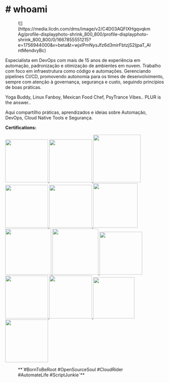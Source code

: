 # **# whoami**


<figure markdown="span">
  ![](https://media.licdn.com/dms/image/v2/C4D03AQFIXHgqvqkmAg/profile-displayphoto-shrink_800_800/profile-displayphoto-shrink_800_800/0/1667855551215?e=1756944000&v=beta&t=wjxlPmNysJfz6d3mirFbtzjS2ljpaT_AIntMendvyBc)
</figure>

Especialista em DevOps com mais de 15 anos de experiência em automação, padronização e otimização de ambientes em nuvem. Trabalho com foco em infraestrutura como código e automações. Gerenciando pipelines CI/CD, promovendo autonomia para os times de desenvolvimento, sempre com atenção à governança, segurança e custo, seguindo princípios de boas práticas. 

Yoga Buddy, Linux Fanboy, Mexican Food Chef, PsyTrance Vibes.. PLUR is the answer.. 

Aqui compartilho práticas, aprendizados e ideias sobre Automação, DevOps, Cloud Native Tools e Segurança.

**Certifications:**

<a href="https://www.credly.com/users/karlipe-gomes" target="_blank">
  <img src="https://images.credly.com/size/340x340/images/0e284c3f-5164-4b21-8660-0d84737941bc/image.png" width="135" height="135">
  <img src="https://images.credly.com/images/b870667f-00a3-48d7-b988-9c02b441b883/image.png" width="135" height="135">
</a>

<a href="https://rhtapps.redhat.com/verify?certId=130-224-231" target="_blank">
  <img src="https://images.credly.com/size/340x340/images/b6cf67d4-0533-495b-acfe-9d08bb50bef1/image.png" width="150" height="150">
  <img src="https://images.credly.com/size/340x340/images/1dd8824f-d6b6-4967-906a-7bd3c0063fae/image.png" width="135" height="135">
  <img src="https://images.credly.com/size/340x340/images/b72dbd4d-654b-499e-96cf-23c2e479ed5a/image.png" width="135" height="135">
  <img src="https://images.credly.com/size/340x340/images/f9b4de93-3647-41b9-a29c-9da66464a277/image.png" width="140" height="140">
</a>

<a href="https://rhtapps.redhat.com/verify?certId=130-224-231" target="_blank">
  <img src="https://images.credly.com/size/340x340/images/19c4e804-54fe-4857-b022-7cfd5520596c/image.png" width="145" height="145">
  <img src="https://images.credly.com/size/340x340/images/572de0ba-2c59-4816-a59d-b0e1687e45ee/image.png" width="145" height="145">
</a>

<a href="https://www.credly.com/users/karlipe-gomes" target="_blank">
  <img src="https://images.credly.com/size/110x110/images/bec7e2ce-1e8c-4ea4-a05a-cef87abbc76e/blob" width="135" height="135">
  <img src="https://images.credly.com/size/110x110/images/54036f7e-3877-4822-8581-e6a98ebfbac8/blob" width="135" height="135">
  <img src="https://images.credly.com/size/110x110/images/82e8df94-e88e-4f3b-b247-8ca5f8a5b6d4/blob" width="135" height="135">
  <img src="https://images.credly.com/size/110x110/images/eb876a27-49d1-4644-a602-abfc74e084f0/CompTIA_Linux_2B.png" width="130" height="130">
  <img src="https://images.credly.com/size/340x340/images/3a331417-6c16-4e68-a89c-4ba939d78b83/blob" width="135" height="135">
</a>

<figure markdown="span">
  **`#BornToBeRoot #OpenSourceSoul #CloudRider #AutomateLife #ScriptJunkie`**
</figure>
